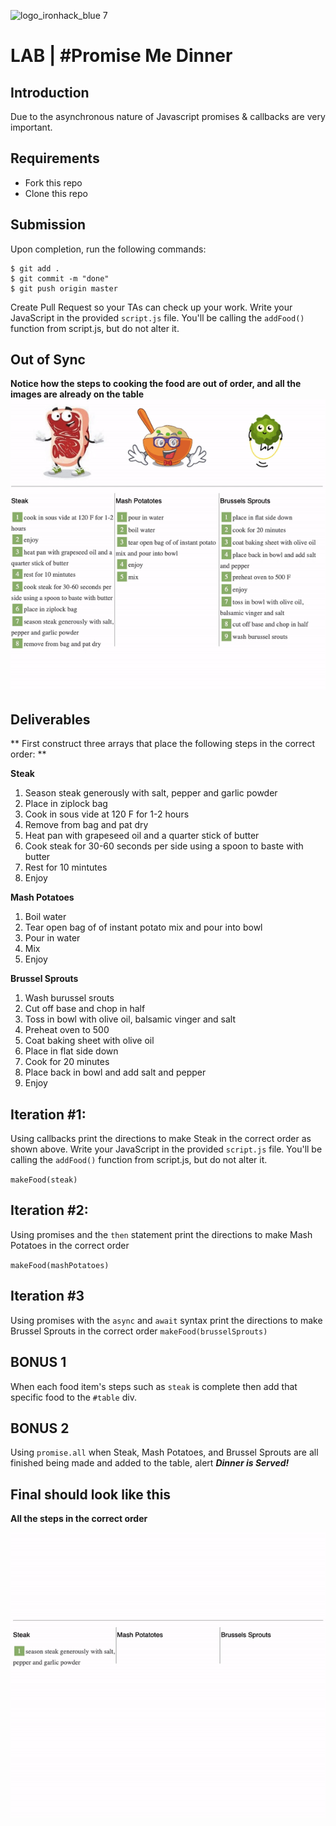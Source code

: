 



![logo_ironhack_blue 7](https://user-images.githubusercontent.com/23629340/40541063-a07a0a8a-601a-11e8-91b5-2f13e4e6b441.png)

# LAB | #Promise Me Dinner


## Introduction

Due to the asynchronous nature of Javascript promises & callbacks are very important.

## Requirements

- Fork this repo
- Clone this repo

## Submission

Upon completion, run the following commands:

```
$ git add .
$ git commit -m "done"
$ git push origin master
```

Create Pull Request so your TAs can check up your work.  Write your JavaScript in the provided `script.js` file.  You'll be calling the `addFood()` function from script.js, but do not alter it. 

## Out of Sync 
**Notice how the steps to cooking the food are out of order, and all the images are already on the table**
![](images/OutofSync.gif)

## Deliverables

** First construct three arrays that place the following steps in the correct order: **



**Steak**
1. Season steak generously with salt, pepper and garlic powder
2. Place in ziplock bag
3. Cook in sous vide at 120 F for 1-2 hours
4. Remove from bag and pat dry
5. Heat pan with grapeseed oil and a quarter stick of butter
6. Cook steak for 30-60 seconds per side using a spoon to baste with butter
7. Rest for 10 mintutes
8. Enjoy


**Mash Potatoes**
1.  Boil water
2.  Tear open bag of of instant potato mix and pour into bowl
3.  Pour in water
4.  Mix  
5.  Enjoy 


**Brussel Sprouts**
1. Wash burussel srouts
2. Cut off base and chop in half
3. Toss in bowl with olive oil, balsamic vinger and salt
4. Preheat oven to 500
5. Coat baking sheet with olive oil
6. Place in flat side down
7. Cook for 20 minutes
8. Place back in bowl and add salt and pepper
9. Enjoy


## Iteration #1: 

Using callbacks print the directions to make Steak in the correct order as shown above.  Write your JavaScript in the provided `script.js` file.  You'll be calling the `addFood()` function from script.js, but do not alter it. 

`makeFood(steak)` 
## Iteration #2: 

Using promises and the `then` statement print the directions to make Mash Potatoes in the correct order

`makeFood(mashPotatoes)`

## Iteration #3 

Using promises with the `async` and `await` syntax print the directions to make Brussel Sprouts in the correct order 
`makeFood(brusselSprouts)`

## BONUS 1

When each food item's steps such as `steak` is complete then add that specific food to the `#table` div.

## BONUS 2

Using `promise.all` when Steak, Mash Potatoes, and Brussel Sprouts are all finished being made and added to the table, alert ***Dinner is Served!***


## Final should look like this 
**All the steps in the correct order**

![](images/inSync.gif)